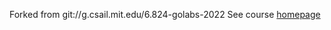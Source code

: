 Forked from git://g.csail.mit.edu/6.824-golabs-2022
See course [homepage](https://pdos.csail.mit.edu/6.824/)